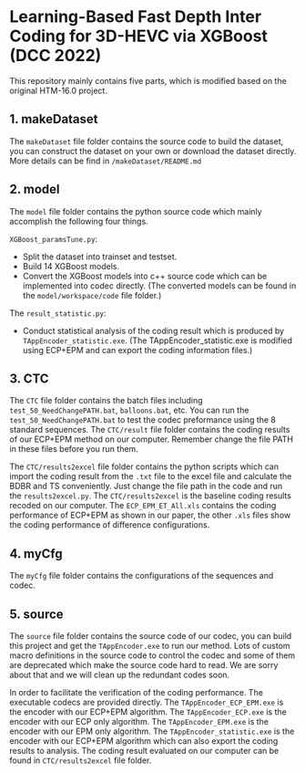 # Learning-Based Fast Depth Inter Coding for 3D-HEVC via XGBoost (DCC 2022)

This repository mainly contains five parts, which is modified based on the original HTM-16.0 project.
## 1. makeDataset
The `makeDataset` file folder contains the source code to build the dataset, you can construct the dataset on your own or download the dataset directly. More details can be find in `/makeDataset/README.md`
## 2. model
The `model` file folder contains the python source code which mainly accomplish the following four things.

`XGBoost_paramsTune.py`:
+ Split the dataset into trainset and testset.
+ Build 14 XGBoost models.
+ Convert the XGBoost models into c++ source code which can be implemented into codec directly.
(The converted models can be found in the `model/workspace/code` file folder.)

The `result_statistic.py`:
+ Conduct statistical analysis of the coding result which is produced by `TAppEncoder_statistic.exe`. 
(The TAppEncoder_statistic.exe is modified using ECP+EPM and can export the coding information files.)

## 3. CTC
The `CTC` file folder contains the batch files including `test_50_NeedChangePATH.bat`, `balloons.bat`, etc.
You can run the `test_50_NeedChangePATH.bat` to test the codec preformance using the 8 standard sequences. The `CTC/result` file folder contains the coding results of our ECP+EPM method on our computer. Remember change the file PATH in these files before you run them.

The `CTC/results2excel` file folder contains the python scripts which can import the coding result from the `.txt` file to the excel file and calculate the BDBR and TS conveniently. Just change the file path in the code and run the `results2excel.py`.
The `CTC/results2excel` is the baseline coding results recoded on our computer. 
The `ECP_EPM_ET_All.xls` contains the coding performance of ECP+EPM as shown in our paper, the other `.xls` files show the coding performance of difference configurations.

## 4. myCfg
The `myCfg` file folder contains the configurations of the sequences and codec.

## 5. source
The `source` file folder contains the source code of our codec, you can build this project and get the `TAppEncoder.exe` to run our method. Lots of custom macro definitions in the source code to control the codec and some of them are deprecated which make the source code hard to read. We are sorry about that and we will clean up the redundant codes soon.

In order to facilitate the verification of the coding performance. The executable codecs are provided directly.
The `TAppEncoder_ECP_EPM.exe` is the encoder with our ECP+EPM algorithm.
The `TAppEncoder_ECP.exe` is the encoder with our ECP only algorithm.
The `TAppEncoder_EPM.exe` is the encoder with our EPM only algorithm.
The `TAppEncoder_statistic.exe` is the encoder with our ECP+EPM algorithm which can also export the coding results to analysis.
The coding result evaluated on our computer can be found in `CTC/results2excel` file folder.
